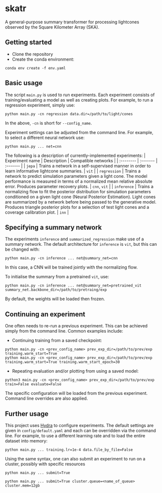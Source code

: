# skatr
A general-purpose summary transformer for processing lightcones observed by the Square Kilometer Array (SKA).

## Getting started
- Clone the repository
- Create the conda environment:
```
conda env create -f env.yaml
```

## Basic usage
The script `main.py` is used to run experiments. Each experiment consists of training/evaluating a model as well as creating plots. For example, to run a regression experiment, simply use:
```
python main.py -cn regression data.dir=/path/to/light/cones
```
In the above, `-cn` is short for `--config_name`.

Experiment settings can be adjusted from the command line. For example, to select a different neural network use:
```
python main.py ... net=cnn
```

The following is a description of currently-implemented experiments:
| Experiment name | Description | Compatible networks |
| :-------- | :------- | :------- |
| `jepa` | Trains a network in a self-supervised manner in order to learn informative lightcone summaries. | `vit` |
| `regression` | Trains a network to predict simulation parameters given a light cone. The model performance is measured in terms of a normalized mean relative absolute error. Produces parameter recovery plots. | `cnn`, `vit` |
| `inference` | Trains a normalizing flow to fit the posterior distribution for simulation parameters conditioned on a given light cone (Neural Posterior Estimation). Light cones are summarized by a network before being passed to the generative model. Produces triangle posterior plots for a selection of test light cones and a coverage calibration plot. | `inn` |

## Specifying a summary network
The experiments `inference` and `summarized_regression` make use of a summary network. The default architecture for `inference` is `vit`, but this can be changed with:
```
python main.py -cn inference ... net@summary_net=cnn
```
In this case, a CNN will be trained jointly with the normalizing flow.

To initialise the summary from a pretrained `vit`, use:
```
python main.py -cn inference ... net@summary_net=pretrained_vit summary_net.backbone_dir=/path/to/pretraing/exp
```
By default, the weights will be loaded then frozen.

## Continuing an experiment
One often needs to re-run a previous experiment. This can be achieved simply from the command line. Common examples include:

- Continuing training from a saved checkpoint:
```
python main.py -cn <prev_config_name> prev_exp_dir=/path/to/prev/exp training.warm_start=True  
python main.py -cn <prev_config_name> prev_exp_dir=/path/to/prev/exp training.warm_start=True training.warm_start_epoch=30
```
- Repeating evaluation and/or plotting from using a saved model:
```
python3 main.py -cn <prev_config_name> prev_exp_dir=/path/to/prev/exp train=False evaluate=False 
```
The specific configuration will be loaded from the previous experiment. Command line overrides are also applied.

## Further usage
This project uses [Hydra](https://hydra.cc/docs/intro/) to configure experiments. The default settings are given in `config/default.yaml` and each can be overridden via the command line. For example, to use a different learning rate and to load the entire dataset into memory:
```
python main.py ... training.lr=1e-4 data.file_by_file=False
```
Using the same syntax, one can also submit an experiment to run on a cluster, possibly with specific resources
```
python main.py ... submit=True
```
```
python main.py ... submit=True cluster.queue=<name_of_queue> cluster.mem=12gb
```
